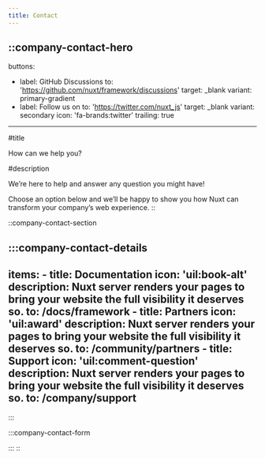 ```yaml
---
title: Contact
---
```


::company-contact-hero
---
buttons:
  - label: GitHub Discussions
    to: 'https://github.com/nuxt/framework/discussions'
    target: _blank
    variant: primary-gradient
  - label: Follow us on
    to: 'https://twitter.com/nuxt_js'
    target: _blank
    variant: secondary
    icon: 'fa-brands:twitter'
    trailing: true
---
#title

How can we help you?

#description

We’re here to help and answer any question you might have! &#x20;

Choose an option below and we’ll be happy to show you how Nuxt can transform your company’s web experience.
::

::company-contact-section

  :::company-contact-details
  ---
  items:
    - title: Documentation
      icon: 'uil:book-alt'
      description: Nuxt server renders your pages to bring your website the full visibility it deserves so.
      to: /docs/framework
    - title: Partners
      icon: 'uil:award'
      description: Nuxt server renders your pages to bring your website the full visibility it deserves so.
      to: /community/partners
    - title: Support
      icon: 'uil:comment-question'
      description: Nuxt server renders your pages to bring your website the full visibility it deserves so.
      to: /company/support
  ---
  :::

  :::company-contact-form
  
  :::
::

